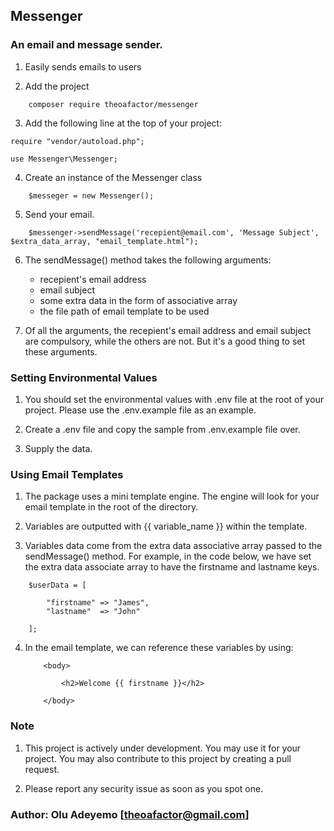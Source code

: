 ## Messenger
### An email and message sender.

1. Easily sends emails to users 


2. Add the project 

```
	composer require theoafactor/messenger
```

3. Add the following line at the top of your project:

```
require "vendor/autoload.php";

use Messenger\Messenger;
```

4. Create an instance of the Messenger class

```
	$messeger = new Messenger();
``` 

5. Send your email.

```
	$messenger->sendMessage('recepient@email.com', 'Message Subject', $extra_data_array, "email_template.html");
```

6. The sendMessage() method takes the following arguments:
	
	 - recepient's email address
	 - email subject
	 - some extra data in the form of associative array
	 - the file path of email template to be used

7. Of all the arguments, the recepient's email address and email subject are compulsory, while the others are not. But it's a good thing to set these arguments.


### Setting Environmental Values

1. You should set the environmental values with .env file at the root of your project. Please use the .env.example file as an example.

2. Create a .env file and copy the sample from .env.example file over.

3. Supply the data.




### Using Email Templates

1. The package uses a mini template engine. The engine will look for your email template in the root of the directory.

2. Variables are outputted with {{ variable_name }} within the template.

3. Variables data come from the extra data associative array passed to the sendMessage() method. For example, in the code below, we have set the extra data associate array to have the firstname and lastname keys.
	
```
	$userData = [

		"firstname" => "James",
		"lastname"  => "John"

	];

```

4. In the email template, we can reference these variables by using:

	```
		<body>

			<h2>Welcome {{ firstname }}</h2>

		</body>

	```



### Note

1. This project is actively under development. You may use it for your project. You may also contribute to this project by creating a pull request.

2. Please report any security issue as soon as you spot one. 



### Author: Olu Adeyemo [theoafactor@gmail.com]

